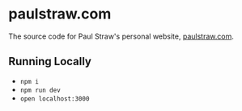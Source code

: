 # paulstraw.com

The source code for Paul Straw's personal website, [paulstraw.com](https://paulstraw.com).

## Running Locally

* `npm i`
* `npm run dev`
* `open localhost:3000`
